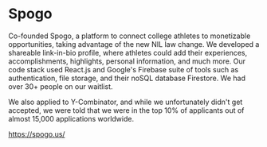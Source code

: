 # Spogo

Co-founded Spogo, a platform to connect college athletes to monetizable opportunities, taking advantage of the new NIL law change. We developed a shareable link-in-bio profile, where athletes could add their experiences, accomplishments, highlights, personal information, and much more. Our code stack used React.js and Google's Firebase suite of tools such as authentication, file storage, and their noSQL database Firestore. We had over 30+ people on our waitlist.

We also applied to Y-Combinator, and while we unfortunately didn't get accepted, we were told that we were in the top 10% of applicants out of almost 15,000 applications worldwide.

https://spogo.us/
